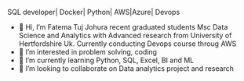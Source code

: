 SQL developer| Docker| Python| AWS|Azure| Devops

- 👋 Hi, I’m Fatema Tuj Johura recent graduated students Msc Data Science and Analytics with Advanced research from University of Hertfordshire Uk. Currently conducting Devops course throug AWS
- 👀 I’m interested in problem solving, coding
- 🌱 I’m currently learning Python, SQL, Excel, BI and ML
- 💞️ I’m looking to collaborate on Data analytics project and research
  

<!---
fatema1996/fatema1996 is a ✨ special ✨ repository because its `README.md` (this file) appears on your GitHub profile.
You can click the Preview link to take a look at your changes.
--->
